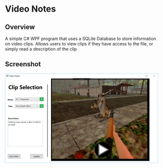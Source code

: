 # Video Notes
## Overview
A simple C# WPF program that uses a SQLite Database to store information on video clips.
Allows users to view clips if they have access to the file, or simply read a description of the clip
## Screenshot
![alt text](https://github.com/rcagle42/VideoNotes/blob/master/VideoNotesScreenshot.PNG)
